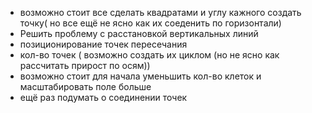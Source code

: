 - возможно стоит все сделать квадратами и углу кажного создать точку( но все ещё не ясно как их соеденить по горизонтали)
- Решить проблему с расстановкой вертикальных линий
- позиционирование точек пересечания 
- кол-во точек ( возможно создать их циклом (но не ясно как рассчитать прирост по осям))
- возможно стоит для начала уменьшить кол-во клеток и масштабировать поле больше
- ещё раз подумать о соединении точек

